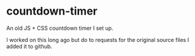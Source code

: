 # countdown-timer
An old JS + CSS countdown timer I set up.

I worked on this long ago but do to requests for the original source files I added it to github.
